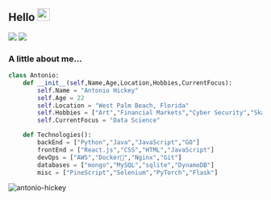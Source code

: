 <H2> Hello <img src="https://media.giphy.com/media/hvRJCLFzcasrR4ia7z/giphy.gif" width="25px"></H2>

<p>
    <a>
        <img src="https://img.shields.io/github/stars/antonio-hickey?affiliations=OWNER%2CCOLLABORATOR&style=social">
    </a>
    <a target="_blank"href="https://medium.com/@antonio-hickey"><img src="https://img.shields.io/badge/Medium%20-%231572B6.svg?&style=?style=flat&logo=medium&logoColor=white" /></a>
</p>

### A little about me...
```python
class Antonio:
    def __init__(self,Name,Age,Location,Hobbies,CurrentFocus):
        self.Name = "Antonio Hickey"
        self.Age = 22
        self.Location = "West Palm Beach, Florida"
        self.Hobbies = ["Art","Financial Markets","Cyber Security","Skateboarding","Learning New Things"]
        self.CurrentFocus = "Data Science"

    def Technologies():
        backEnd = ["Python","Java","JavaScript","GO"]
        frontEnd = ["React.js","CSS","HTML","JavaScript"]
        devOps = ["AWS","Docker🐳","Nginx","Git"]
        databases = ["mongo","MySQL","sqlite","DynamoDB"]
        misc = ["PineScript","Selenium","PyTorch","Flask"]
```
<p align="left"> <img src="https://github-readme-stats.vercel.app/api?username=antonio-hickey&show_icons=true&theme=gotham" alt="antonio-hickey" />
